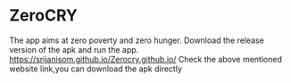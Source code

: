 # ZeroCRY
The app aims at zero poverty and zero hunger.
Download the release version of the apk and run the app.
https://srijanisom.github.io/Zerocry.github.io/
Check the above mentioned website link,you can download the apk directly
